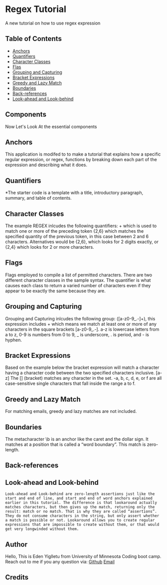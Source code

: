 # Regex Tutorial

A new tutorial on how to use regex expression


## Table of Contents
- [Anchors](#anchors)
- [Quantifiers](#quantifiers) 
- [Character Classes](#characterclasses)
- [Flas](#flags)
- [Grouping and Capturing](#groupingandcapturing) 
- [Bracket Expressions](#bracketexpressions)
- [Greedy and Lazy Match](#greedyandlazymatch)
- [Boundaries](#boundaries) 
- [Back-references](#back-references)
- [Look-ahead and Look-behind](#look-aheadandlook-behind)

## Components

Now Let's Look At the essential components 

## Anchors

This application is modifed to to make a tutorial that explains how a specific regular expression, or regex, functions by breaking down each part of the expression and describing what it does.

## Quantifiers

 *The starter code is a template with a title, introductory paragraph, summary, and table of contents.



## Character Classes

The example REGEX inlcudes the following quantifiers: + which is used to match one or more of the preceding token {2,6} which matches the specified quantity of the previous token, in this case between 2 and 6 characters. Alternatives would be {2,6}, which looks for 2 digits exactly, or {2,4} which looks for 2 or more characters.

## Flags

Flags employed to compile a list of permitted characters. There are two different character classes in the sample syntax. The quantifier is what causes each class to return a varied number of characters even if they appear to be exactly the same because they are.

##  Grouping and Capturing

Grouping and Capturing inlcudes the following group: ([a-z0-9_.-]+), this expression includes + which means we match at least one or more of any characters in the square brackets [a-z0-9_.-]. a-z is lowercase letters from a to z, 0-9 is numbers from 0 to 9, _ is underscore, . is period, and - is hyphen.

##  Bracket Expressions

Based on the example below the bracket expression will match a character having a character code between the two specified characters inclusive. [a-z] The [] (bracket) matches any character in the set.
-a, b, c, d, e, or f are all case-sensitive single characters that fall inside the range a to f.

## Greedy and Lazy Match

For matching emails, greedy and lazy matches are not included.

## Boundaries

The metacharacter \b is an anchor like the caret and the dollar sign. It matches at a position that is called a “word boundary”. This match is zero-length.

## Back-references



## Look-ahead and Look-behind

    Look-ahead and Look-behind are zero-length assertions just like the start and end of line, and start and end of word anchors explained earlier in this tutorial. The difference is that lookaround actually matches characters, but then gives up the match, returning only the result: match or no match. That is why they are called “assertions”. They do not consume characters in the string, but only assert whether a match is possible or not. Lookaround allows you to create regular expressions that are impossible to create without them, or that would get very longwinded without them.

## Author

Hello, This is Eden Yiglletu from University of Minnesota Coding boot camp. Reach out to me if you any question via:
 [Github](https://github.com/EDEN-10) 
 [Email](mailto:yigll002@umn.edu)

## Credits 





